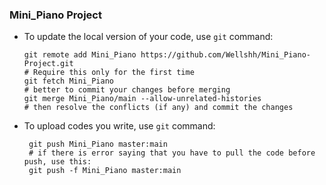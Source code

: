 ### Mini_Piano Project
- To update the local version of your code, use `git` command:
  ```git
  git remote add Mini_Piano https://github.com/Wellshh/Mini_Piano-Project.git
  # Require this only for the first time
  git fetch Mini_Piano
  # better to commit your changes before merging
  git merge Mini_Piano/main --allow-unrelated-histories
  # then resolve the conflicts (if any) and commit the changes   
  ```
- To upload codes you write, use `git` command:
  ```git
   git push Mini_Piano master:main
   # if there is error saying that you have to pull the code before push, use this:
   git push -f Mini_Piano master:main
  ```
